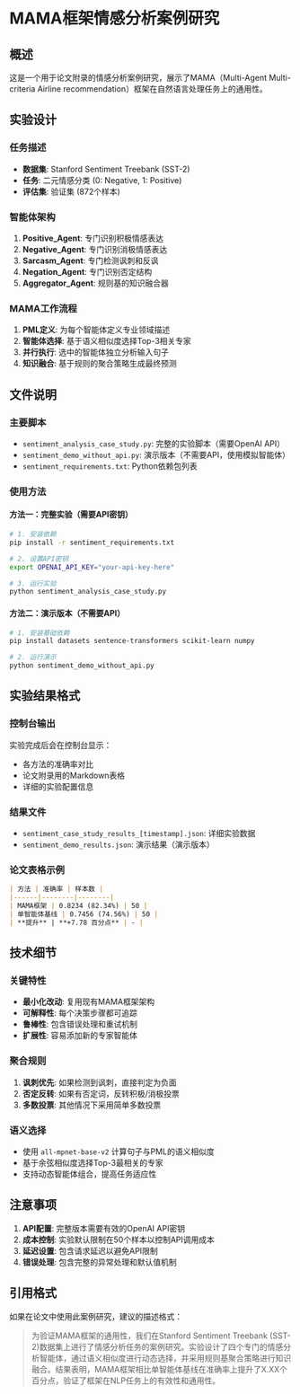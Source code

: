 # MAMA框架情感分析案例研究

## 概述

这是一个用于论文附录的情感分析案例研究，展示了MAMA（Multi-Agent Multi-criteria Airline recommendation）框架在自然语言处理任务上的通用性。

## 实验设计

### 任务描述
- **数据集**: Stanford Sentiment Treebank (SST-2)
- **任务**: 二元情感分类 (0: Negative, 1: Positive)
- **评估集**: 验证集 (872个样本)

### 智能体架构
1. **Positive_Agent**: 专门识别积极情感表达
2. **Negative_Agent**: 专门识别消极情感表达  
3. **Sarcasm_Agent**: 专门检测讽刺和反讽
4. **Negation_Agent**: 专门识别否定结构
5. **Aggregator_Agent**: 规则基的知识融合器

### MAMA工作流程
1. **PML定义**: 为每个智能体定义专业领域描述
2. **智能体选择**: 基于语义相似度选择Top-3相关专家
3. **并行执行**: 选中的智能体独立分析输入句子
4. **知识融合**: 基于规则的聚合策略生成最终预测

## 文件说明

### 主要脚本
- `sentiment_analysis_case_study.py`: 完整的实验脚本（需要OpenAI API）
- `sentiment_demo_without_api.py`: 演示版本（不需要API，使用模拟智能体）
- `sentiment_requirements.txt`: Python依赖包列表

### 使用方法

#### 方法一：完整实验（需要API密钥）
```bash
# 1. 安装依赖
pip install -r sentiment_requirements.txt

# 2. 设置API密钥
export OPENAI_API_KEY="your-api-key-here"

# 3. 运行实验
python sentiment_analysis_case_study.py
```

#### 方法二：演示版本（不需要API）
```bash
# 1. 安装基础依赖
pip install datasets sentence-transformers scikit-learn numpy

# 2. 运行演示
python sentiment_demo_without_api.py
```

## 实验结果格式

### 控制台输出
实验完成后会在控制台显示：
- 各方法的准确率对比
- 论文附录用的Markdown表格
- 详细的实验配置信息

### 结果文件
- `sentiment_case_study_results_[timestamp].json`: 详细实验数据
- `sentiment_demo_results.json`: 演示结果（演示版本）

### 论文表格示例
```markdown
| 方法 | 准确率 | 样本数 |
|------|--------|--------|
| MAMA框架 | 0.8234 (82.34%) | 50 |
| 单智能体基线 | 0.7456 (74.56%) | 50 |
| **提升** | **+7.78 百分点** | - |
```

## 技术细节

### 关键特性
- **最小化改动**: 复用现有MAMA框架架构
- **可解释性**: 每个决策步骤都可追踪
- **鲁棒性**: 包含错误处理和重试机制
- **扩展性**: 容易添加新的专家智能体

### 聚合规则
1. **讽刺优先**: 如果检测到讽刺，直接判定为负面
2. **否定反转**: 如果有否定词，反转积极/消极投票
3. **多数投票**: 其他情况下采用简单多数投票

### 语义选择
- 使用 `all-mpnet-base-v2` 计算句子与PML的语义相似度
- 基于余弦相似度选择Top-3最相关的专家
- 支持动态智能体组合，提高任务适应性

## 注意事项

1. **API配置**: 完整版本需要有效的OpenAI API密钥
2. **成本控制**: 实验默认限制在50个样本以控制API调用成本
3. **延迟设置**: 包含请求延迟以避免API限制
4. **错误处理**: 包含完整的异常处理和默认值机制

## 引用格式

如果在论文中使用此案例研究，建议的描述格式：

> 为验证MAMA框架的通用性，我们在Stanford Sentiment Treebank (SST-2)数据集上进行了情感分析任务的案例研究。实验设计了四个专门的情感分析智能体，通过语义相似度进行动态选择，并采用规则基聚合策略进行知识融合。结果表明，MAMA框架相比单智能体基线在准确率上提升了X.XX个百分点，验证了框架在NLP任务上的有效性和通用性。 